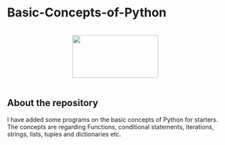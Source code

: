 # Basic-Concepts-of-Python
<br>
<div align="center">
<img src="C:\Users\Toshiba\Desktop\Python.png" height='100' width='200'>
</div>
<br>
<h2> About the repository </h2>
<p> I have added some programs on the basic concepts of Python for starters. The concepts are regarding Functions, conditional statements, iterations, strings, lists, tuples and dictionaries etc. </p>
